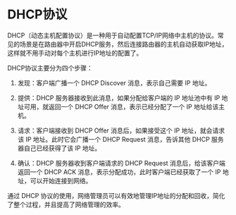 # DHCP协议
DHCP（动态主机配置协议）是一种用于自动配置TCP/IP网络中主机的协议。常见的场景是在路由器中开启DHCP服务，然后连接路由器的主机自动获取IP地址，这样就不用手动对每个主机进行IP地址的配置了。

DHCP协议主要分为四个步骤：

1. 发现：客户端广播一个 DHCP Discover 消息，表示自己需要 IP 地址。

2. 提供：DHCP 服务器接收到此消息，如果分配给客户端的 IP 地址池中有 IP 地址可用，就返回一个 DHCP Offer 消息，表示已经分配了一个 IP 地址给该主机。

3. 请求：客户端接收到 DHCP Offer 消息后，如果接受这个 IP 地址，就会请求该 IP 地址。此时它会广播一个 DHCP Request 消息，告诉其他 DHCP 服务器自己已经获得了该 IP 地址。

4. 确认：DHCP 服务器收到客户端请求的 DHCP Request 消息后，给该客户端返回一个 DHCP ACK 消息，表示分配成功，此时客户端已经获取了一个 IP 地址，可以开始连接到网络。

通过 DHCP 协议的使用，网络管理员可以有效地管理IP地址的分配和回收，简化了整个过程，并且提高了网络管理的效率。